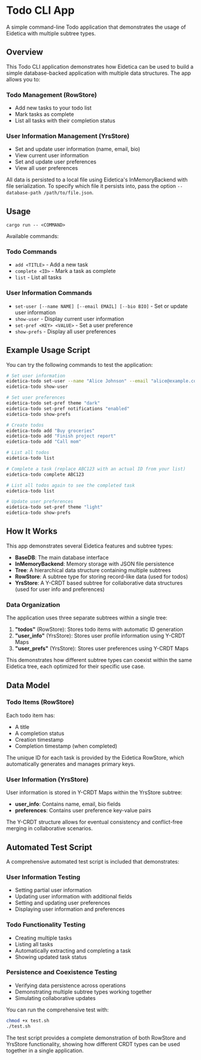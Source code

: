 # Todo CLI App

A simple command-line Todo application that demonstrates the usage of Eidetica with multiple subtree types.

## Overview

This Todo CLI application demonstrates how Eidetica can be used to build a simple database-backed application with multiple data structures. The app allows you to:

### Todo Management (RowStore)

- Add new tasks to your todo list
- Mark tasks as complete
- List all tasks with their completion status

### User Information Management (YrsStore)

- Set and update user information (name, email, bio)
- View current user information
- Set and update user preferences
- View all user preferences

All data is persisted to a local file using Eidetica's InMemoryBackend with file serialization.
To specify which file it persists into, pass the option `--database-path /path/to/file.json`.

## Usage

```
cargo run -- <COMMAND>
```

Available commands:

### Todo Commands

- `add <TITLE>` - Add a new task
- `complete <ID>` - Mark a task as complete
- `list` - List all tasks

### User Information Commands

- `set-user [--name NAME] [--email EMAIL] [--bio BIO]` - Set or update user information
- `show-user` - Display current user information
- `set-pref <KEY> <VALUE>` - Set a user preference
- `show-prefs` - Display all user preferences

## Example Usage Script

You can try the following commands to test the application:

```bash
# Set user information
eidetica-todo set-user --name "Alice Johnson" --email "alice@example.com" --bio "Software developer"
eidetica-todo show-user

# Set user preferences
eidetica-todo set-pref theme "dark"
eidetica-todo set-pref notifications "enabled"
eidetica-todo show-prefs

# Create todos
eidetica-todo add "Buy groceries"
eidetica-todo add "Finish project report"
eidetica-todo add "Call mom"

# List all todos
eidetica-todo list

# Complete a task (replace ABC123 with an actual ID from your list)
eidetica-todo complete ABC123

# List all todos again to see the completed task
eidetica-todo list

# Update user preferences
eidetica-todo set-pref theme "light"
eidetica-todo show-prefs
```

## How It Works

This app demonstrates several Eidetica features and subtree types:

- **BaseDB**: The main database interface
- **InMemoryBackend**: Memory storage with JSON file persistence
- **Tree**: A hierarchical data structure containing multiple subtrees
- **RowStore**: A subtree type for storing record-like data (used for todos)
- **YrsStore**: A Y-CRDT based subtree for collaborative data structures (used for user info and preferences)

### Data Organization

The application uses three separate subtrees within a single tree:

1. **"todos"** (RowStore<Todo>): Stores todo items with automatic ID generation
2. **"user_info"** (YrsStore): Stores user profile information using Y-CRDT Maps
3. **"user_prefs"** (YrsStore): Stores user preferences using Y-CRDT Maps

This demonstrates how different subtree types can coexist within the same Eidetica tree, each optimized for their specific use case.

## Data Model

### Todo Items (RowStore)

Each todo item has:

- A title
- A completion status
- Creation timestamp
- Completion timestamp (when completed)

The unique ID for each task is provided by the Eidetica RowStore, which automatically generates and manages primary keys.

### User Information (YrsStore)

User information is stored in Y-CRDT Maps within the YrsStore subtree:

- **user_info**: Contains name, email, bio fields
- **preferences**: Contains user preference key-value pairs

The Y-CRDT structure allows for eventual consistency and conflict-free merging in collaborative scenarios.

## Automated Test Script

A comprehensive automated test script is included that demonstrates:

### User Information Testing

- Setting partial user information
- Updating user information with additional fields
- Setting and updating user preferences
- Displaying user information and preferences

### Todo Functionality Testing

- Creating multiple tasks
- Listing all tasks
- Automatically extracting and completing a task
- Showing updated task status

### Persistence and Coexistence Testing

- Verifying data persistence across operations
- Demonstrating multiple subtree types working together
- Simulating collaborative updates

You can run the comprehensive test with:

```bash
chmod +x test.sh
./test.sh
```

The test script provides a complete demonstration of both RowStore and YrsStore functionality, showing how different CRDT types can be used together in a single application.
